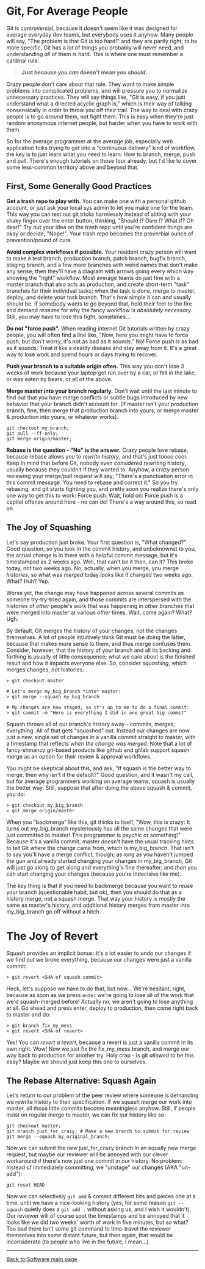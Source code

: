 # Git, For Average People

Git is controversial, because it doesn't seem like it was designed for average everyday dev teams, but everybody uses it anyhow. Many people will say, "The problem is that Git is too hard!" and they are partly right; to be more specific, Git has a lot of things you probably will never need, and understanding *all* of them *is* hard. This is where one must remember a cardinal rule:

>  **Just because you _can_ doesn't mean you _should_.**

Crazy people don't care about that rule. They want to make simple problems into complicated problems, and will pressure you to normalize unnecessary practices. They will say things like, "Git is easy, if you just understand what a directed acyclic graph is," which is their way of talking nonsensically in order to throw you off their trail. The way to deal with crazy people is to go *around* them, not fight them. This is easy when they're just random anonymous internet people, but harder when you have to work with them.

So for the average programmer at the average job, especially web application folks trying to get into a "continuous delivery" kind of workflow, the key is to just learn what you need to learn: How to branch, merge, push and pull. There's enough tutorials on those four already, but I'd like to cover some less-common territory above and beyond that.

## First, Some Generally Good Practices

**Get a trash repo to play with.** You can make one with a personal github account, or just ask your local sys admin to let you make one for the team. This way you can test out git tricks harmlessly instead of sitting with your shaky finger over the enter button, thinking, "Should I? Dare I? What if? Oh dear!" Try out your idea on the trash repo until you're confident things are okay or decide, "Nope!". Your trash repo becomes the proverbial ounce of prevention/pound of cure.

**Avoid complex workflows if possible.** Your resident crazy person will want to make a test branch, production branch, patch branch, bugfix branch, staging branch, and a few more branches with weird names that don't make any sense; then they'll have a diagram with arrows going every which way showing the "right" workflow. Most average teams do just fine with a master branch that also acts as production, and create short-term "task" branches for their individual tasks; when the task is done, merge to master, deploy, and delete your task branch. That's how simple it can and usually should be. If somebody wants to go beyond that, hold their feet to the fire and demand *reasons* for why the fancy workflow is *absolutely necessary*. Still, you may have to lose this fight, sometimes...

**Do not "force push".** When reading internet Git tutorials written by crazy people, you will often find a line like, "Now, here you might have to force push, but don't worry, it's not as bad as it sounds." No! Force push *is* as bad as it sounds. Treat it like a deadly disease and stay away from it. It's a great way to lose work and spend hours or days trying to recover.

**Push your branch to a suitable origin often.** This way you don't lose 3 weeks of work because your laptop got run over by a car, or fell in the lake, or was eaten by bears, or all of the above.

**Merge master into your branch regularly.** Don't wait until the last minute to find out that you have merge conflicts or subtle bugs introduced by new behavior that your branch didn't account for. (If master isn't your production branch, fine, then merge that production branch into yours, or merge master & production into yours, or whatever works).

    git checkout my_branch;
    git pull --ff-only;
    git merge origin/master;

**Rebase is the question - "No" is the answer.** Crazy people love rebase, because rebase allows you to _rewrite history_, and that's just toooo cool. Keep in mind that before Git, nobody even _considered_ rewriting history, usually because they couldn't if they wanted to. Anyhow, a crazy person reviewing your merge/pull request will say, "There's a punctuation error in this commit message. You need to rebase and correct it." So you try rebasing, and git starts fighting you, and pretty soon you realize there's only one way to get this to work: Force push. Wait, hold on: Force push is a capital offense around here - no can do! There's a way around this, so read on.

## The Joy of Squashing

Let's say production just broke. Your first question is, "What changed?" Good question, so you look in the commit history, and unbeknownst to you, the actual change is in there with a helpful commit message, but it's timestamped as 2 weeks ago. Well, that can't be it then, can it? This broke today, not two weeks ago. No, actually, when you merge, you merge _histories_, so what was *merged* today *looks* like it changed two weeks ago. What? Huh? Yep.

Worse yet, the change may have happened across several commits as someone try-try-tried again, and those commits are interspersed with the histories of _other_ people's work that was happening in _other_ branches that were merged into master at various _other_ times. Wait, come again? What? Ugh.

By default, Git merges the *history* of your changes, not the changes themselves. A lot of people intuitively think Git must be doing the latter, because that makes more sense to them, and thus merge confuses them. Consider, however, that the history of your branch and all its backing and forthing is usually of little consequence; what we care about is the finished result and how it impacts everyone else. So, consider *squashing*, which merges changes, *not* histories:

    > git checkout master

    # Let's merge my_big_branch *into* master:
    > git merge --squash my_big_branch

    # My changes are now staged, so it's up to me to do a final commit:
    > git commit -m "Here is everything I did in one great big commit"

Squash throws all of our branch's history away - commits, merges, everything. All of that gets "squashed" out. Instead our changes are now just a new, single set of changes in a vanilla commit straight to master, with a timestamp that reflects *when the change was merged*. Note that a lot of fancy-shmancy git-based products like github and gitlab support squash merge as an option for their review & approval workflows.

You might be skeptical about this, and ask, "If squash is the better way to merge, then why isn't it the default?" Good question, and it wasn't my call, but for average programmers working on average teams, squash is usually the better way. Still, suppose that after doing the above squash & commit, you do:

    > git checkout my_big_branch
    > git merge origin/master

When you "backmerge" like this, git thinks to itself, "Wow, this is crazy: It turns out my_big_branch mysteriously has all the same changes that were just committed to master! This programmer is psychic or something!" Because it's a vanilla commit, master doesn't have the usual tracking hints to tell Git *where* the change came from, which is my_big_branch. That isn't to say you'll have a merge conflict, though; as long as you haven't jumped the gun and already started changing your changes in my_big_branch,  Git will just go along to get along and everything's fine thereafter; and *then* you can start changing your changes (because you're indecisive like me).

The key thing is that if you need to backmerge because you want to reuse your branch (questionable habit, but ok), then you should do that as a history merge, not a squash merge. That way your history is mostly the same as master's history, and additional history merges from master into my_big_branch go off without a hitch.

# The Joy of Revert

Squash provides an implicit bonus: It's a lot easier to undo our changes if we find out we broke everything, because our changes were just a vanilla commit:

    > git revert <SHA of squash commit>

Heck, let's suppose we have to do that, but now... We're hesitant, right, because as soon as we press `enter` we're going to lose all of the work that we'd squash-merged before! Actually no, we aren't going to lose anything at all. Go ahead and press enter, deploy to production, then come right back to master and do:

    > git branch fix_my_mess
    > git revert <SHA of revert>

Yes! You can *revert a revert*, because a revert is just a vanilla commit in its own right. Wow! Now we just fix the fix_my_mess branch, and merge our way back to production for another try. Holy crap - is git *allowed* to be this easy? Maybe we should just keep this one to ourselves.

## The Rebase Alternative: Squash Again

Let's return to our problem of the peer review where someone is demanding we rewrite history to their specification. If we squash merge our work into master, all those little commits become meaningless anyhow. Still, if people insist on regular merge to master, we can fix our history like so:

    git checkout master;
    git branch just_for_crazy; # Make a new branch to submit for review
    git merge --squash my_original_branch;

Now we can submit the *new* just_for_crazy branch in an equally new merge request, but maybe our reviewer will be annoyed with our clever workaround if there's now just one commit in our history. No problem: Instead of immediately committing, we "unstage" our changes (AKA "un-add"):

    git reset HEAD

Now we can selectively `git add` & commit different bits and pieces one at a time, until we have a nice-looking history (yes, for some reason `git --squash` quietly does a `git add .` without asking us, and I wish it wouldn't). Our reviewer will of course spot the timestamps and be annoyed that it looks like we did two weeks' worth of work in five minutes, but so what? Too bad there isn't some git command to time-travel the reviewer themselves into some distant future, but then again, that would be inconsiderate (to people who live in the future, I mean...).

----

[Back to Software main page](./README.md)
